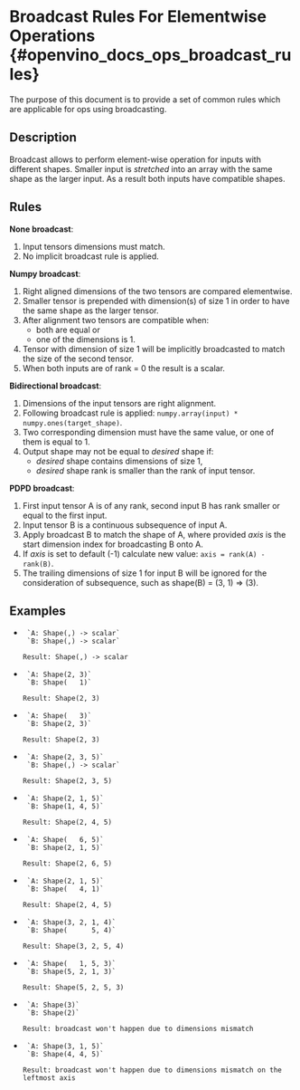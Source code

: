 # Broadcast Rules For Elementwise Operations {#openvino_docs_ops_broadcast_rules}

The purpose of this document is to provide a set of common rules which are applicable for ops using broadcasting.

## Description

Broadcast allows to perform element-wise operation for inputs with different shapes. Smaller input is *stretched* into an array with the same shape as the larger input. As a result both inputs have compatible shapes.

## Rules

**None broadcast**:
1. Input tensors dimensions must match.
2. No implicit broadcast rule is applied.

**Numpy broadcast**:
1. Right aligned dimensions of the two tensors are compared elementwise.
2. Smaller tensor is prepended with dimension(s) of size 1 in order to have the same shape as the larger tensor.
3. After alignment two tensors are compatible when:
   * both are equal or
   * one of the dimensions is 1.
4. Tensor with dimension of size 1 will be implicitly broadcasted to match the size of the second tensor.
5. When both inputs are of rank = 0 the result is a scalar.

**Bidirectional broadcast**:
1. Dimensions of the input tensors are right alignment.
2. Following broadcast rule is applied: `numpy.array(input) * numpy.ones(target_shape)`.
3. Two corresponding dimension must have the same value, or one of them is equal to 1.
4. Output shape may not be equal to *desired* shape if:
   * *desired* shape contains dimensions of size 1,
   * *desired* shape rank is smaller than the rank of input tensor.

**PDPD broadcast**:
1. First input tensor A is of any rank, second input B has rank smaller or equal to the first input.
2. Input tensor B is a continuous subsequence of input A.
3. Apply broadcast B to match the shape of A, where provided *axis* is the start dimension index
   for broadcasting B onto A.
4. If *axis* is set to default (-1) calculate new value: `axis = rank(A) - rank(B)`.
5. The trailing dimensions of size 1 for input B will be ignored for the consideration of
   subsequence, such as shape(B) = (3, 1) => (3).

## Examples

*      `A: Shape(,) -> scalar`
       `B: Shape(,) -> scalar`
  `Result: Shape(,) -> scalar`

*      `A: Shape(2, 3)`
       `B: Shape(   1)`
  `Result: Shape(2, 3)`

*      `A: Shape(   3)`
       `B: Shape(2, 3)`
  `Result: Shape(2, 3)`

*      `A: Shape(2, 3, 5)`
       `B: Shape(,) -> scalar`
  `Result: Shape(2, 3, 5)`

*      `A: Shape(2, 1, 5)`
       `B: Shape(1, 4, 5)`
  `Result: Shape(2, 4, 5)`

*      `A: Shape(   6, 5)`
       `B: Shape(2, 1, 5)`
  `Result: Shape(2, 6, 5)`

*      `A: Shape(2, 1, 5)`
       `B: Shape(   4, 1)`
  `Result: Shape(2, 4, 5)`

*      `A: Shape(3, 2, 1, 4)`
       `B: Shape(      5, 4)`
  `Result: Shape(3, 2, 5, 4)`

*      `A: Shape(   1, 5, 3)`
       `B: Shape(5, 2, 1, 3)`
  `Result: Shape(5, 2, 5, 3)`

*      `A: Shape(3)`
       `B: Shape(2)`
  `Result: broadcast won't happen due to dimensions mismatch`

*      `A: Shape(3, 1, 5)`
       `B: Shape(4, 4, 5)`
  `Result: broadcast won't happen due to dimensions mismatch on the leftmost axis`
